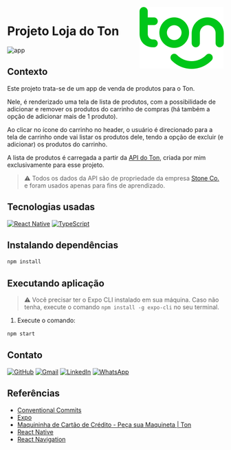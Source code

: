 <a href="https://www.ton.com.br/" target="_blank">
  <img src="./ton.svg" alt="Ton logo" align="right">
</a>

# Projeto Loja do Ton

![app](https://user-images.githubusercontent.com/85767695/158708237-f1081952-72ca-48e8-b0d1-bd8cc939840b.gif)

## Contexto

Este projeto trata-se de um app de venda de produtos para o Ton.

Nele, é renderizado uma tela de lista de produtos, com a possibilidade de adicionar e remover os produtos do carrinho de compras (há também a opção de adicionar mais de 1 produto).

Ao clicar no ícone do carrinho no header, o usuário é direcionado para a tela de carrinho onde vai listar os produtos dele, tendo a opção de excluir (e adicionar) os produtos do carrinho.

A lista de produtos é carregada a partir da [API do Ton](https://github.com/gugadolzan/ton-api), criada por mim exclusivamente para esse projeto.

> :warning: Todos os dados da API são de propriedade da empresa [Stone Co.](https://www.stone.co/) e foram usados apenas para fins de aprendizado.

## Tecnologias usadas

[![React Native](https://img.shields.io/badge/React_Native-20232A?style=for-the-badge&logo=react&logoColor=61DAFB)](https://reactnative.dev/)
[![TypeScript](https://img.shields.io/badge/TypeScript-007ACC?style=for-the-badge&logo=typescript&logoColor=white)](https://www.typescriptlang.org/)

## Instalando dependências

```bash
npm install
```

## Executando aplicação

> :warning: Você precisar ter o Expo CLI instalado em sua máquina.
> Caso não tenha, execute o comando `npm install -g expo-cli` no seu terminal.

1. Execute o comando:

```bash
npm start
```

## Contato

[![GitHub](https://img.shields.io/badge/GitHub-100000?style=for-the-badge&logo=github&logoColor=white)](https://github.com/gugadolzan)
[![Gmail](https://img.shields.io/badge/Gmail-D14836?style=for-the-badge&logo=gmail&logoColor=white)](mailto:gudolzan@gmail.com)
[![LinkedIn](https://img.shields.io/badge/LinkedIn-0077B5?style=for-the-badge&logo=linkedin&logoColor=white)](https://www.linkedin.com/in/gustavo-dolzan/)
[![WhatsApp](https://img.shields.io/badge/WhatsApp-25D366?style=for-the-badge&logo=whatsapp&logoColor=white)](https://api.whatsapp.com/send?phone=5547989167878)

## Referências

- [Conventional Commits](https://www.conventionalcommits.org/en/v1.0.0/)
- [Expo](https://docs.expo.dev/)
- [Maquininha de Cartão de Crédito - Peça sua Maquineta | Ton](https://www.ton.com.br/)
- [React Native](https://reactnative.dev/docs/getting-started)
- [React Navigation](https://reactnavigation.org/docs/getting-started/)
